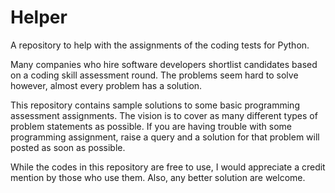 # Helper
A repository to help with the assignments of the coding tests for Python.

Many companies who hire software developers shortlist candidates based on a coding skill assessment round. The problems seem hard to solve however, almost every problem has a solution.

This repository contains sample solutions to some basic programming assessment assignments. 
The vision is to cover as many different types of problem statements as possible. If you are having trouble with some programming assignment, raise a query and a solution for that problem will posted as soon as possible.

While the codes in this repository are free to use, I would appreciate a credit mention by those who use them. 
Also, any better solution are welcome.

